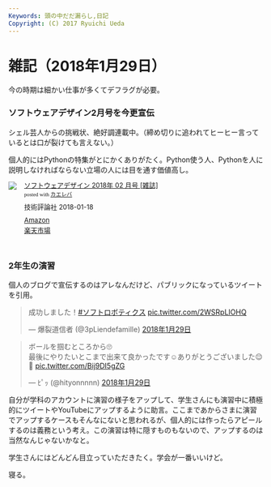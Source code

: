 ```yaml
---
Keywords: 頭の中だだ漏らし,日記
Copyright: (C) 2017 Ryuichi Ueda
---
```


# 雑記（2018年1月29日）

今の時期は細かい仕事が多くてデフラグが必要。

### ソフトウェアデザイン2月号を今更宣伝

シェル芸人からの挑戦状、絶好調連載中。（締め切りに追われてヒーヒー言っているとは口が裂けても言えない。）

個人的にはPythonの特集がとにかくありがたく。Python使う人、Pythonを人に説明しなければならない立場の人には目を通す価値高し。

<div class="kaerebalink-box" style="text-align:left;padding-bottom:20px;font-size:small;/zoom: 1;overflow: hidden;"><div class="kaerebalink-image" style="float:left;margin:0 15px 10px 0;"><a href="http://www.amazon.co.jp/exec/obidos/ASIN/B077RH5HTM/ryuichiueda-22/" target="_blank" ><img src="https://images-fe.ssl-images-amazon.com/images/I/519wipRrrAL._SL160_.jpg" style="border: none;" /></a></div><div class="kaerebalink-info" style="line-height:120%;/zoom: 1;overflow: hidden;"><div class="kaerebalink-name" style="margin-bottom:10px;line-height:120%"><a href="http://www.amazon.co.jp/exec/obidos/ASIN/B077RH5HTM/ryuichiueda-22/" target="_blank" >ソフトウェアデザイン 2018年 02 月号 [雑誌]</a><div class="kaerebalink-powered-date" style="font-size:8pt;margin-top:5px;font-family:verdana;line-height:120%">posted with <a href="http://kaereba.com" rel="nofollow" target="_blank">カエレバ</a></div></div><div class="kaerebalink-detail" style="margin-bottom:5px;"> 技術評論社 2018-01-18    </div><div class="kaerebalink-link1" style="margin-top:10px;"><div class="shoplinkamazon" style="margin:5px 0"><a href="http://www.amazon.co.jp/gp/search?keywords=%E3%82%BD%E3%83%95%E3%83%88%E3%82%A6%E3%82%A7%E3%82%A2%E3%83%87%E3%82%B6%E3%82%A4%E3%83%B32%E6%9C%88%E5%8F%B7&__mk_ja_JP=%E3%82%AB%E3%82%BF%E3%82%AB%E3%83%8A&tag=ryuichiueda-22" target="_blank" >Amazon</a></div><div class="shoplinkrakuten" style="margin:5px 0"><a href="https://hb.afl.rakuten.co.jp/hgc/131cef76.deb3ed6a.131cef77.7335f681/?pc=http%3A%2F%2Fsearch.rakuten.co.jp%2Fsearch%2Fmall%2F%25E3%2582%25BD%25E3%2583%2595%25E3%2583%2588%25E3%2582%25A6%25E3%2582%25A7%25E3%2582%25A2%25E3%2583%2587%25E3%2582%25B6%25E3%2582%25A4%25E3%2583%25B32%25E6%259C%2588%25E5%258F%25B7%2F-%2Ff.1-p.1-s.1-sf.0-st.A-v.2%3Fx%3D0%26scid%3Daf_ich_link_urltxt%26m%3Dhttp%3A%2F%2Fm.rakuten.co.jp%2F" target="_blank" >楽天市場</a></div></div></div><div class="booklink-footer" style="clear: left"></div></div>

### 2年生の演習

個人のブログで宣伝するのはアレなんだけど、パブリックになっているツイートを引用。

<blockquote class="twitter-tweet" data-lang="ja"><p lang="ja" dir="ltr">成功しました！<a href="https://twitter.com/hashtag/%E3%82%BD%E3%83%95%E3%83%88%E3%83%AD%E3%83%9C%E3%83%86%E3%82%A3%E3%82%AF%E3%82%B9?src=hash&amp;ref_src=twsrc%5Etfw">#ソフトロボティクス</a> <a href="https://t.co/2WSRpLIOHQ">pic.twitter.com/2WSRpLIOHQ</a></p>&mdash; 爆裂道信者 (@3pLiendefamille) <a href="https://twitter.com/3pLiendefamille/status/957882069702463488?ref_src=twsrc%5Etfw">2018年1月29日</a></blockquote>
<script async src="https://platform.twitter.com/widgets.js" charset="utf-8"></script>


<blockquote class="twitter-tweet" data-lang="ja"><p lang="ja" dir="ltr">ボールを掴むところから🙄<br>最後にやりたいとこまで出来て良かったです☺️ありがとうございました😌🙇 <a href="https://t.co/Bij9DI5gZG">pic.twitter.com/Bij9DI5gZG</a></p>&mdash; ﾋﾟｯ (@hityonnnnn) <a href="https://twitter.com/hityonnnnn/status/957873127840624641?ref_src=twsrc%5Etfw">2018年1月29日</a></blockquote>
<script async src="https://platform.twitter.com/widgets.js" charset="utf-8"></script>


自分が学科のアカウントに演習の様子をアップして、学生さんにも演習中に積極的にツイートやYouTubeにアップするように助言。ここまであからさまに演習でアップするケースもそんなにないと思われるが、個人的には作ったらアピールするのは義務という考え。この演習は特に隠すものもないので、アップするのは当然なんじゃないかなと。

学生さんにはどんどん目立っていただきたく。学会が一番いいけど。


寝る。
